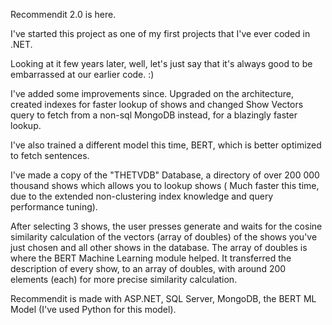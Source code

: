 Recommendit 2.0 is here. 


I've started this project as one of my first projects that I've ever coded in .NET.

Looking at it few years later, well, let's just say that it's always good to be embarrassed at our earlier code. :)

I've added some improvements since. Upgraded on the architecture, created indexes for faster lookup of shows and changed Show Vectors query to fetch from a non-sql MongoDB instead, for a blazingly faster lookup.

I've also trained a different model this time, BERT, which is better optimized to fetch sentences.


I've made a copy of the "THETVDB" Database, a directory of over 200 000 thousand shows which allows you to lookup shows ( Much faster this time, due to the extended non-clustering index knowledge and query performance tuning).

After selecting 3 shows, the user presses generate and waits for the cosine similarity calculation of the vectors (array of doubles) of the shows you've just chosen and all other shows in the database. The array of doubles is where the BERT Machine Learning module helped.
It transferred the description of every show, to an array of doubles, with around 200 elements (each) for more precise similarity calculation.


Recommendit is made with ASP.NET, SQL Server, MongoDB, the BERT ML Model (I've used Python for this model).

